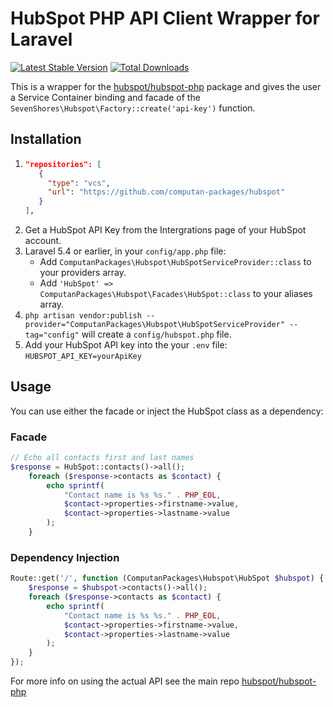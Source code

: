 # HubSpot PHP API Client Wrapper for Laravel

[![Latest Stable Version](https://poser.pugx.org/rossjcooper/laravel-hubspot/v/stable)](https://packagist.org/packages/rossjcooper/laravel-hubspot) [![Total Downloads](https://poser.pugx.org/rossjcooper/laravel-hubspot/downloads)](https://packagist.org/packages/rossjcooper/laravel-hubspot)

This is a wrapper for the [hubspot/hubspot-php](https://github.com/HubSpot/hubspot-php) package and gives the user a Service Container binding and facade of the `SevenShores\Hubspot\Factory::create('api-key')` function.

## Installation
1. ```json
   "repositories": [
      {
        "type": "vcs",
        "url": "https://github.com/computan-packages/hubspot"
      }
   ],
   ```
2. Get a HubSpot API Key from the Intergrations page of your HubSpot account.
3. Laravel 5.4 or earlier, in your `config/app.php` file:
    - Add `ComputanPackages\Hubspot\HubSpotServiceProvider::class` to your providers array.
    - Add `'HubSpot' => ComputanPackages\Hubspot\Facades\HubSpot::class` to your aliases array.
4. `php artisan vendor:publish --provider="ComputanPackages\Hubspot\HubSpotServiceProvider" --tag="config"` will create a `config/hubspot.php` file.
5. Add your HubSpot API key into the your `.env` file: `HUBSPOT_API_KEY=yourApiKey`

## Usage
You can use either the facade or inject the HubSpot class as a dependency:
### Facade
```php
// Echo all contacts first and last names
$response = HubSpot::contacts()->all();
    foreach ($response->contacts as $contact) {
        echo sprintf(
            "Contact name is %s %s." . PHP_EOL,
            $contact->properties->firstname->value,
            $contact->properties->lastname->value
        );
    }
```
### Dependency Injection
```php
Route::get('/', function (ComputanPackages\Hubspot\HubSpot $hubspot) {
    $response = $hubspot->contacts()->all();
    foreach ($response->contacts as $contact) {
        echo sprintf(
            "Contact name is %s %s." . PHP_EOL,
            $contact->properties->firstname->value,
            $contact->properties->lastname->value
        );
    }
});
```

For more info on using the actual API see the main repo [hubspot/hubspot-php](https://github.com/HubSpot/hubspot-php)
